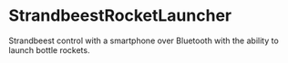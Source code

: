 # StrandbeestRocketLauncher
Strandbeest control with a smartphone over Bluetooth with the ability to launch bottle rockets.
